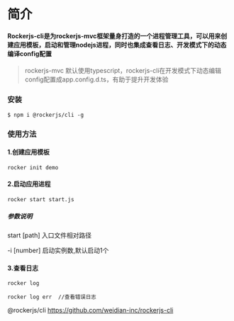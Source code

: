 # 简介

#### Rockerjs-cli是为rockerjs-mvc框架量身打造的一个进程管理工具，可以用来创建应用模板，启动和管理nodejs进程，同时也集成查看日志、开发模式下的动态编译config配置

> rockerjs-mvc 默认使用typescript，rockerjs-cli在开发模式下动态编辑config配置成app.config.d.ts，有助于提升开发体验


### 安装

    $ npm i @rockerjs/cli -g

### 使用方法

#### 1.创建应用模板

    rocker init demo

#### 2.启动应用进程

    rocker start start.js

##### 参数说明

start [path] 入口文件相对路径

-i [number] 启动实例数,默认启动1个


#### 3.查看日志

    rocker log

    rocker log err  //查看错误日志


@rockerjs/cli https://github.com/weidian-inc/rockerjs-cli
